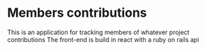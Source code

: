 # Members contributions
This is an application for tracking members of whatever project contributions
The front-end is build in react with a ruby on rails api
